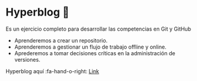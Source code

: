 # Hyperblog 🤖
Es un ejercicio completo para desarrollar las competencias en Git y GitHub
- Aprenderemos a crear un repositorio.
- Aprenderemos a gestionar un flujo de trabajo offline y online.
- Aprederemos a tomar decisiones críticas en la administración de versiones.

Hyperblog aquí :fa-hand-o-right: [Link](https://github.com/RubenTriana/hyperblog "Link")
